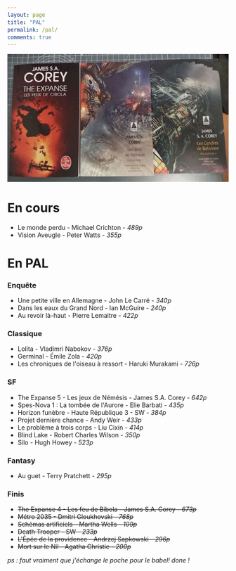 ```yaml
---
layout: page
title: "PAL"
permalink: /pal/
comments: true
---
```


![The Expanse](https://github.com/homeostasie/bouquins/raw/master/_pics/blog/2024/the-expanse.jpg)

# En cours 


- Le monde perdu - Michael Crichton - *489p*
- Vision Aveugle - Peter Watts - *355p*

# En PAL

### Enquête

- Une petite ville en Allemagne - John Le Carré - *340p*
- Dans les eaux du Grand Nord - Ian McGuire - *240p*
- Au revoir là-haut - Pierre Lemaitre - *422p*

### Classique

- Lolita - Vladimri Nabokov - *376p*
- Germinal - Émile Zola - *420p*
- Les chroniques de l'oiseau à ressort - Haruki Murakami - *726p*


### SF

- The Expanse 5 - Les jeux de Némésis - James S.A. Corey - *642p*
- Spes-Nova 1 : La tombée de l'Aurore - Elie Barbati - *435p*
- Horizon funèbre - Haute République 3 - SW - *384p*
- Projet dernière chance - Andy Weir - *433p*
- Le problème à trois corps - Liu Cixin - *414p*
- Blind Lake - Robert Charles Wilson - *350p*
- Silo - Hugh Howey - *523p*


### Fantasy

- Au guet - Terry Pratchett - *295p*

### Finis

- ~~The Expanse 4 - Les feu de Bibola - James S.A. Corey - *673p*~~
- ~~Métro 2035 - Dmitri Gloukhovski - *768p*~~
- ~~Schémas artificiels - Martha Wells - *109p*~~
- ~~Death Trooper - SW - *233p*~~
- ~~L'Épée de la providence - Andrzej Sapkowski - *296p*~~
- ~~Mort sur le Nil - Agatha Christie - *200p*~~

*ps : faut vraiment que j'échange le poche pour le babel!*
*done !*
